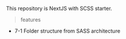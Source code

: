 This repository is NextJS with SCSS starter.

> features

- 7-1 Folder structure from SASS architecture
